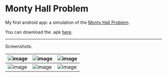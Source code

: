Monty Hall Problem
==================

My first android app: a simulation of the [Monty Hall Problem](http://en.wikipedia.org/wiki/Monty_Hall_problem).

You can download the .apk [here](http://bin.joaoan.es/MontyHallProblem-debug-unaligned.apk).

***
Screenshots:

![image](http://i.imgur.com/3hl71Fl.png)|![image](http://i.imgur.com/pbTHxT1.png)|![image](http://i.imgur.com/DLvvzhM.png)
----------------------------------------|----------------------------------------|----------------------------------------
![image](http://i.imgur.com/QpbGu06.png)|![image](http://i.imgur.com/SgS3wym.png)|![image](http://i.imgur.com/x7ulJ2U.png)
